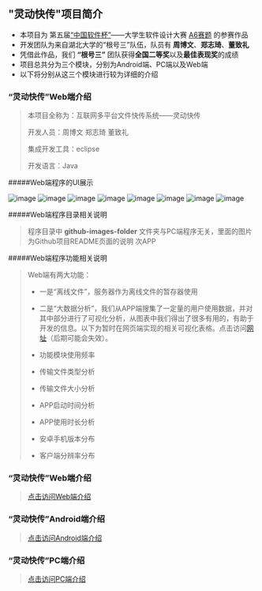 
## "灵动快传"项目简介

-  本项目为 第五届[“中国软件杯”][2]——大学生软件设计大赛 [A6赛题][1] 的参赛作品
-  开发团队为来自湖北大学的“根号三”队伍，队员有 **周博文**、**郑志琦**、**董致礼** 
-  凭借此作品，我们 **“根号三”** 团队获得**全国二等奖**以及**最佳表现奖**的成绩
-  项目总共分为三个模块，分别为Android端、PC端以及Web端
-  以下将分别从这三个模块进行较为详细的介绍

### “灵动快传”Web端介绍

> 本项目全称为：互联网多平台文件快传系统——灵动快传
> 
> 开发人员：周博文 郑志琦 董致礼
> 
> 集成开发工具：eclipse 
> 
> 开发语言：Java

#####Web端程序的UI展示

![image](https://github.com/zhoubowen-sky/LingDongWeb/blob/master/github-images-folder/filesUPandDOWN.jpg)
![image](https://github.com/zhoubowen-sky/LingDongWeb/blob/master/github-images-folder/001.jpg)
![image](https://github.com/zhoubowen-sky/LingDongWeb/blob/master/github-images-folder/002.jpg)
![image](https://github.com/zhoubowen-sky/LingDongWeb/blob/master/github-images-folder/003.jpg)
![image](https://github.com/zhoubowen-sky/LingDongWeb/blob/master/github-images-folder/004.jpg)
![image](https://github.com/zhoubowen-sky/LingDongWeb/blob/master/github-images-folder/005.jpg)
![image](https://github.com/zhoubowen-sky/LingDongWeb/blob/master/github-images-folder/006.jpg)
![image](https://github.com/zhoubowen-sky/LingDongWeb/blob/master/github-images-folder/007.jpg)

#####Web端程序目录相关说明

> 程序目录中 **github-images-folder** 文件夹与PC端程序无关，里面的图片为Github项目README页面的说明
> 次APP


#####Web端程序功能相关说明

> Web端有两大功能：
> -  一是“离线文件”，服务器作为离线文件的暂存器使用
> 
> -  二是“大数据分析”，我们从APP端搜集了一定量的用户使用数据，并对其中部分进行了可视化分析，从图表中我们得出了很多有用的，有助于开发的信息。以下为暂时在网页端实现的相关可视化表格。点击访问[网址][6]（后期可能会失效）。
> 
>   -  功能模块使用频率
>   -  传输文件类型分析
>   -  传输文件大小分析
>   -  APP启动时间分析
>   -  APP使用时长分析
>   -  安卓手机版本分布
>   -  客户端分辨率分布


### “灵动快传”Web端介绍

> [点击访问Web端介绍][3]

### “灵动快传”Android端介绍

> [点击访问Android端介绍][4]

### “灵动快传”PC端介绍

> [点击访问PC端介绍][5]



[1]:http://www.cnsoftbei.com/bencandy.php?fid=130&aid=1379
[2]:http://www.cnsoftbei.com/
[3]:https://github.com/zhoubowen-sky/LingDongWeb/blob/master/README.md
[4]:https://github.com/zhoubowen-sky/LingDong2.0/blob/master/README.md
[5]:https://github.com/zhoubowen-sky/File-Transmit-pc/blob/master/README.md

[6]:http://115.28.101.196/